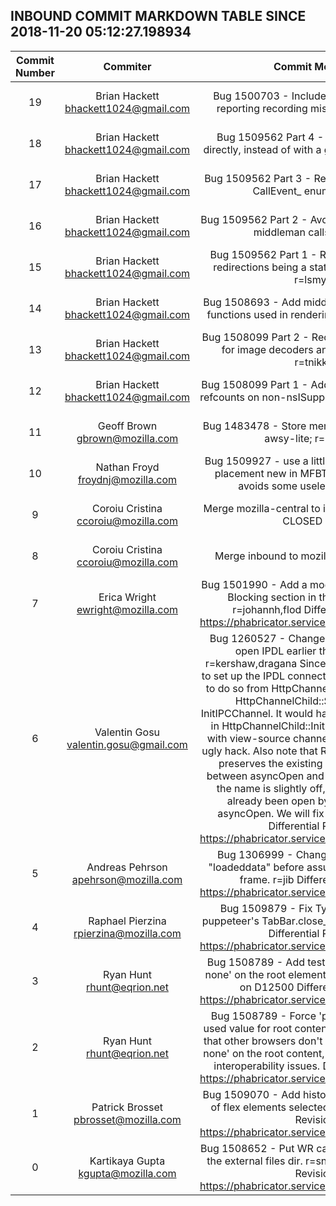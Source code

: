 ## INBOUND COMMIT MARKDOWN TABLE SINCE 2018-11-20 05:12:27.198934

| Commit Number | Commiter | Commit Message | Node | Date | 
|:---:|:----:|:----------------------------------:|:------:|:----:| 
|19|Brian Hackett <bhackett1024@gmail.com>|Bug 1500703 - Include more context when reporting recording mismatches, r=mccr8.|b12b2142017abdb8cce3ea9758ed0af16c398e15|2018-11-27 00:42:28
|18|Brian Hackett <bhackett1024@gmail.com>|Bug 1509562 Part 4 - Define redirections directly, instead of with a giant macro, r=lsmyth.|b9f41dd78cfdd2739b343595c1647ef1c4f57875|2018-11-23 21:35:54
|17|Brian Hackett <bhackett1024@gmail.com>|Bug 1509562 Part 3 - Remove dependence on CallEvent_  enum, r=lsmyth.|d0efb6f89bd0b8d070ab4a1bf6fca4d328dcb670|2018-11-23 21:27:38
|16|Brian Hackett <bhackett1024@gmail.com>|Bug 1509562 Part 2 - Avoid UAF when resetting middleman calls, r=lsmyth.|bb62b5dc4dbec70a1645b59d6059726f50820ead|2018-11-23 21:09:18
|15|Brian Hackett <bhackett1024@gmail.com>|Bug 1509562 Part 1 - Remove restriction on redirections being a statically defined array, r=lsmyth.|3f77f0486954f769e7870d02386ea15ca53f82ff|2018-11-23 21:06:30
|14|Brian Hackett <bhackett1024@gmail.com>|Bug 1508693 - Add middleman call support for functions used in rendering widgets, r=lsmyth.|70f4239b2fab7f622de52ba287e6eaa105dd604d|2018-11-23 21:06:16
|13|Brian Hackett <bhackett1024@gmail.com>|Bug 1508099 Part 2 - Record refcount changes for image decoders and decoding tasks, r=tnikkel.|98430e6d541b8e5ffd0492d84afd5c031eb79905|2018-11-18 00:55:12
|12|Brian Hackett <bhackett1024@gmail.com>|Bug 1508099 Part 1 - Add macros for recording refcounts on non-nsISupports classes, r=froydnj.|456275c5ddac8e6c7cd9a71a4f10ed56c0f1bfc3|2018-11-18 00:54:55
|11|Geoff Brown <gbrown@mozilla.com>|Bug 1483478 - Store memory dump artifacts in awsy-lite; r=glandium|510f4bccd603a6a64b514e174c5d9e52d7afd185|2018-11-27 02:59:05
|10|Nathan Froyd <froydnj@mozilla.com>|Bug 1509927 - use a little more KnownNotNull placement new in MFBT; r=njn  This change avoids some useless null checks.|4b797608c0576725cc6f5c46f2255a268a05f3e0|2018-11-27 01:51:35
|9|Coroiu Cristina <ccoroiu@mozilla.com>|Merge mozilla-central to inbound a=merge on a CLOSED TREE|cf079e81ea44a2fb38a32843e537a2819ab3b5a2|2018-11-27 01:04:58
|8|Coroiu Cristina <ccoroiu@mozilla.com>|Merge inbound to mozilla-central a=merge|a60b595747ade6cdad6b51906bc9a880f6276f19|2018-11-27 00:34:45
|7|Erica Wright <ewright@mozilla.com>|Bug 1501990 - Add a mode label to the Content Blocking section in the control center. r=johannh,flod  Differential Revision: https://phabricator.services.mozilla.com/D12717|f38d34679027acdcb303231cadbc7aef1849af53|2018-11-26 18:59:19
|6|Valentin Gosu <valentin.gosu@gmail.com>|Bug 1260527 - Change HttpChannelChild to open IPDL earlier than AsyncOpen r=kershaw,dragana  Since we need the loadInfo to set up the IPDL connection, we move the logic to do so from HttpChannelChild::AsyncOpen to HttpChannelChild::SetLoadInfo via InitIPCChannel. It would have been nicer to do so in HttpChannelChild::Init, but I ran into issues with view-source channels, which required an ugly hack.  Also note that RemoteChannelExists() preserves the existing contract - it is true between asyncOpen and onStopRequest - but the name is slightly off, as the channel has already been open by the time we call asyncOpen. We will fix this in a follow-up.  Differential Revision: https://phabricator.services.mozilla.com/D12419|d15f0ac561d9fc06518cf12851aaecf52eba485e|2018-11-26 19:38:42
|5|Andreas Pehrson <apehrson@mozilla.com>|Bug 1306999 - Change from "playing" to "loadeddata" before assuming there's a video frame. r=jib  Differential Revision: https://phabricator.services.mozilla.com/D12929|759ec08eebaaa4418a3a96b20d5942d55a3cafcc|2018-11-26 18:54:13
|4|Raphael Pierzina <rpierzina@mozilla.com>|Bug 1509879 - Fix TypeError in firefox-puppeteer's TabBar.close_all_tabs(); r=davehunt  Differential Revision: https://phabricator.services.mozilla.com/D12921|55a495eadcc150d65d9a8760283cc13612c59b66|2018-11-26 18:50:15
|3|Ryan Hunt <rhunt@eqrion.net>|Bug 1508789 - Add tests for 'pointer-events: none' on the root element. r=mstange  Depends on D12500  Differential Revision: https://phabricator.services.mozilla.com/D12622|56b6151b48228e19e2e076053294b78f75880046|2018-11-22 16:15:21
|2|Ryan Hunt <rhunt@eqrion.net>|Bug 1508789 - Force 'pointer-events: auto' used value for root content. r=mstange  It seems that other browsers don't allow 'pointer-events: none' on the root content, and this can cause us interoperability issues.  Differential Revision: https://phabricator.services.mozilla.com/D12500|d15d34168dd095c25dfbca6313a3bfa1b389da38|2018-11-22 16:16:14
|1|Patrick Brosset <pbrosset@mozilla.com>|Bug 1509070 - Add histogram to track the type of flex elements selected r=miker  Differential Revision: https://phabricator.services.mozilla.com/D12564|6713926d58d28f438b010bf217fba98722e2c1e8|2018-11-26 18:39:23
|0|Kartikaya Gupta <kgupta@mozilla.com>|Bug 1508652 - Put WR captures on Android into the external files dir. r=snorp,kvark  Differential Revision: https://phabricator.services.mozilla.com/D12769|6fdc307a0717b978eb31ef83f7e053b6e1beb33f|2018-11-26 18:26:19


